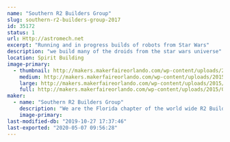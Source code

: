 ```yaml
---
name: "Southern R2 Builders Group"
slug: southern-r2-builders-group-2017
id: 35172
status: 1
url: Http://astromech.net
excerpt: "Running and in progress builds of robots from Star Wars"
description: "we build many of the droids from the star wars universe"
location: Spirit Building
image-primary:
  - thumbnail: http://makers.makerfaireorlando.com/wp-content/uploads/2015/06/224745_10151001451231787_1186744176_n-150x150.jpg
    medium: http://makers.makerfaireorlando.com/wp-content/uploads/2015/06/224745_10151001451231787_1186744176_n-300x225.jpg
    large: http://makers.makerfaireorlando.com/wp-content/uploads/2015/06/224745_10151001451231787_1186744176_n.jpg
    full: http://makers.makerfaireorlando.com/wp-content/uploads/2015/06/224745_10151001451231787_1186744176_n.jpg
maker:
  - name: "Southern R2 Builders Group"
    description: "We are the Florida chapter of the world wide R2 Builders club. We help each other build our favorite little buddy from Star Wars, R2-D2 and his friends."
    image-primary: 
last-modified-db: "2019-10-27 17:37:46"
last-exported: "2020-05-07 09:56:28"
---
```

